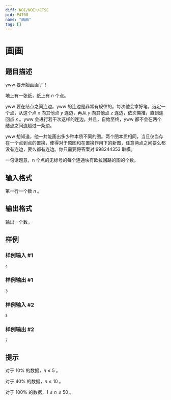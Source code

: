 ```yaml
---
diff: NOI/NOI+/CTSC
pid: P4708
name: "画画"
tag: []
---
```

# 画画
## 题目描述

yww 要开始画画了！

地上有一张纸，纸上有 $n$ 个点。

yww 要在结点之间连边。yww 的连边是非常有规律的。每次他会拿好笔，选定一个点，从这个点 $x$ 向其他点 $y$ 连边，再从 $y$ 向其他点 $z$ 连边，依次类推，直到连回点 $x$ 。yww 会进行若干次这样的连边。并且，自始至终，yww 都不会在两个结点之间连超过一条边。

yww 想知道，他一共能画出多少种本质不同的图。两个图本质相同，当且仅当存在一个点到点的置换，使得对于原图和在置换作用下的新图，任意两点之间要么都没有连边，要么都有连边。你只需要将答案对 $998244353$ 取模。

一句话题意，n 个点的无标号的每个连通块有欧拉回路的图的个数。
## 输入格式

第一行一个数 $n$ 。
## 输出格式

输出一个数。
## 样例

### 样例输入 #1
```
4
```
### 样例输出 #1
```
3
```
### 样例输入 #2
```
5
```
### 样例输出 #2
```
7
```
## 提示

对于 $10 \%$ 的数据，$n \le 5$ 。

对于 $40 \%$ 的数据，$n \le 10$ 。

对于 $100 \%$ 的数据，$1 \le n \le 50$ 。
